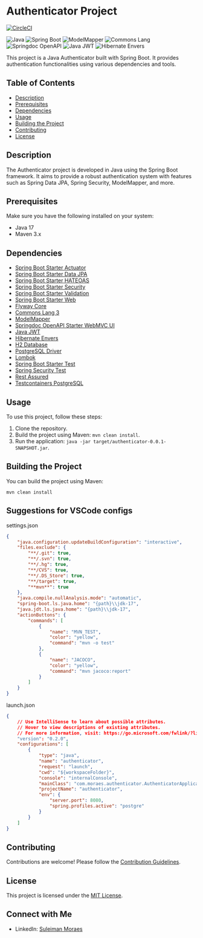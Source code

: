 # Authenticator Project

[![CircleCI](https://circleci.com/gh/Suleiman-Moraes/authenticator.svg?style=svg)](https://circleci.com/gh/Suleiman-Moraes/authenticator)

![Java](https://img.shields.io/badge/Java-17-orange) ![Spring Boot](https://img.shields.io/badge/Spring%20Boot-3.2.0-brightgreen) ![ModelMapper](https://img.shields.io/badge/ModelMapper-3.1.1-blue) ![Commons Lang](https://img.shields.io/badge/Commons%20Lang-3.12.0-brightgreen) ![Springdoc OpenAPI](https://img.shields.io/badge/Springdoc%20OpenAPI-2.2.0-blue) ![Java JWT](https://img.shields.io/badge/Java%20JWT-4.4.0-blue) ![Hibernate Envers](https://img.shields.io/badge/Hibernate%20Envers-6.3.0.Final-blue)

This project is a Java Authenticator built with Spring Boot. It provides authentication functionalities using various dependencies and tools.

## Table of Contents
- [Description](#description)
- [Prerequisites](#prerequisites)
- [Dependencies](#dependencies)
- [Usage](#usage)
- [Building the Project](#building-the-project)
- [Contributing](#contributing)
- [License](#license)

## Description
The Authenticator project is developed in Java using the Spring Boot framework. It aims to provide a robust authentication system with features such as Spring Data JPA, Spring Security, ModelMapper, and more.

## Prerequisites
Make sure you have the following installed on your system:
- Java 17
- Maven 3.x

## Dependencies
- [Spring Boot Starter Actuator](https://mvnrepository.com/artifact/org.springframework.boot/spring-boot-starter-actuator)
- [Spring Boot Starter Data JPA](https://mvnrepository.com/artifact/org.springframework.boot/spring-boot-starter-data-jpa)
- [Spring Boot Starter HATEOAS](https://mvnrepository.com/artifact/org.springframework.boot/spring-boot-starter-hateoas)
- [Spring Boot Starter Security](https://mvnrepository.com/artifact/org.springframework.boot/spring-boot-starter-security)
- [Spring Boot Starter Validation](https://mvnrepository.com/artifact/org.springframework.boot/spring-boot-starter-validation)
- [Spring Boot Starter Web](https://mvnrepository.com/artifact/org.springframework.boot/spring-boot-starter-web)
- [Flyway Core](https://mvnrepository.com/artifact/org.flywaydb/flyway-core)
- [Commons Lang 3](https://mvnrepository.com/artifact/org.apache.commons/commons-lang3)
- [ModelMapper](https://mvnrepository.com/artifact/org.modelmapper/modelmapper)
- [Springdoc OpenAPI Starter WebMVC UI](https://mvnrepository.com/artifact/org.springdoc/springdoc-openapi-starter-webmvc-ui)
- [Java JWT](https://mvnrepository.com/artifact/com.auth0/java-jwt)
- [Hibernate Envers](https://mvnrepository.com/artifact/org.hibernate/hibernate-envers)
- [H2 Database](https://mvnrepository.com/artifact/com.h2database/h2)
- [PostgreSQL Driver](https://mvnrepository.com/artifact/org.postgresql/postgresql)
- [Lombok](https://mvnrepository.com/artifact/org.projectlombok/lombok)
- [Spring Boot Starter Test](https://mvnrepository.com/artifact/org.springframework.boot/spring-boot-starter-test)
- [Spring Security Test](https://mvnrepository.com/artifact/org.springframework.security/spring-security-test)
- [Rest Assured](https://mvnrepository.com/artifact/io.rest-assured/rest-assured)
- [Testcontainers PostgreSQL](https://mvnrepository.com/artifact/org.testcontainers/postgresql)

## Usage
To use this project, follow these steps:
1. Clone the repository.
2. Build the project using Maven: `mvn clean install`.
3. Run the application: `java -jar target/authenticator-0.0.1-SNAPSHOT.jar`.

## Building the Project
You can build the project using Maven:

```
mvn clean install
```
## Suggestions for VSCode configs

settings.json
```json
{
    "java.configuration.updateBuildConfiguration": "interactive",
    "files.exclude": {
        "**/.git": true,
        "**/.svn": true,
        "**/.hg": true,
        "**/CVS": true,
        "**/.DS_Store": true,
        "**/target": true,
        "**mvn**": true
    },
    "java.compile.nullAnalysis.mode": "automatic",
    "spring-boot.ls.java.home": "{path}\\jdk-17",
    "java.jdt.ls.java.home": "{path}\\jdk-17",
    "actionButtons": {
        "commands": [
            {
                "name": "MVN_TEST",
                "color": "yellow",
                "command": "mvn -o test"
            },
            {
                "name": "JACOCO",
                "color": "yellow",
                "command": "mvn jacoco:report"
            }
        ]
    }
}
```

launch.json
``` json
{
    // Use IntelliSense to learn about possible attributes.
    // Hover to view descriptions of existing attributes.
    // For more information, visit: https://go.microsoft.com/fwlink/?linkid=830387
    "version": "0.2.0",
    "configurations": [
        {
            "type": "java",
            "name": "authenticator",
            "request": "launch",
            "cwd": "${workspaceFolder}",
            "console": "internalConsole",
            "mainClass": "com.moraes.authenticator.AuthenticatorApplication",
            "projectName": "authenticator",
            "env": {
                "server.port": 8080,
                "spring.profiles.active": "postgre"
            }
        }
    ]
}
```

## Contributing
Contributions are welcome! Please follow the [Contribution Guidelines](CONTRIBUTING.md).

## License
This project is licensed under the [MIT License](LICENSE).

## Connect with Me
- LinkedIn: [Suleiman Moraes](https://www.linkedin.com/in/suleiman-moraes/)
